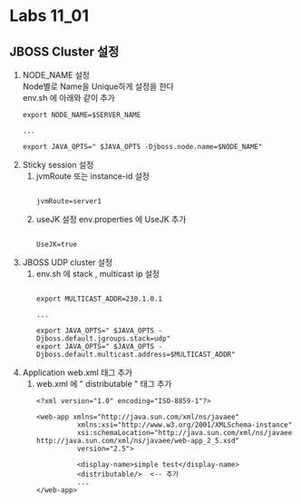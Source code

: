 # Labs 11_01

## JBOSS Cluster 설정 
1. NODE_NAME 설정<br/>
    Node별로 Name을 Unique하게 설정을 한다<br/>
    env.sh 에 아래와 같이 추가<br/>
    ```
    export NODE_NAME=$SERVER_NAME
    
    ...
    
    export JAVA_OPTS=" $JAVA_OPTS -Djboss.node.name=$NODE_NAME"
    ```
2. Sticky session 설정
   1. jvmRoute 또는 instance-id 설정<br/>
      ```
      
      jvmRoute=server1
      
      ```
   2. useJK 설정
         env.properties 에 UseJK 추가<br/>
        ```
        
        UseJK=true
        
        ````
3. JBOSS UDP cluster 설정 
   1. env.sh 에 stack , multicast ip 설정
        ```
        
        export MULTICAST_ADDR=230.1.0.1  
        
        ...
        
        export JAVA_OPTS=" $JAVA_OPTS -Djboss.default.jgroups.stack=udp"
        export JAVA_OPTS=" $JAVA_OPTS -Djboss.default.multicast.address=$MULTICAST_ADDR"
        
        ```
4. Application web.xml 태그 추가 
    1. web.xml 에 " distributable " 태그 추가<br/>
        ```
        <?xml version="1.0" encoding="ISO-8859-1"?>
  
        <web-app xmlns="http://java.sun.com/xml/ns/javaee"
                  xmlns:xsi="http://www.w3.org/2001/XMLSchema-instance"
                  xsi:schemaLocation="http://java.sun.com/xml/ns/javaee http://java.sun.com/xml/ns/javaee/web-app_2_5.xsd"
                  version="2.5">
                  
                  <display-name>simple test</display-name>
                  <distributable/>  <-- 추가 
                  ...
        </web-app>
        ```
